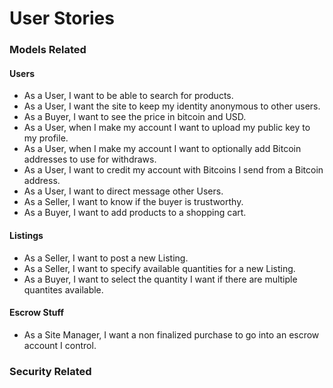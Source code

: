 # User Stories

### Models Related

#### Users 
- As a User, I want to be able to search for products.
- As a User, I want the site to keep my identity anonymous to other users.
- As a Buyer, I want to see the price in bitcoin and USD. 
- As a User, when I make my account I want to upload my public key to my profile.
- As a User, when I make my account I want to optionally add Bitcoin addresses to use for withdraws.
- As a User, I want to credit my account with Bitcoins I send from a Bitcoin address.
- As a User, I want to direct message other Users.
- As a Seller, I want to know if the buyer is trustworthy.
- As a Buyer, I want to add products to a shopping cart.

#### Listings
- As a Seller, I want to post a new Listing.
- As a Seller, I want to specify available quantities for a new Listing.
- As a Buyer, I want to select the quantity I want if there are multiple quantites available.

#### Escrow Stuff
- As a Site Manager, I want a non finalized purchase to go into an escrow account I control. 

### Security Related
